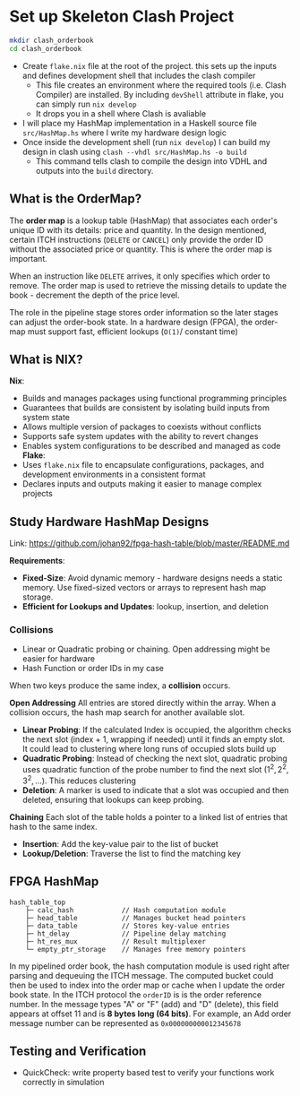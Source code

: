 # Set up Skeleton Clash Project

``` bash
mkdir clash_orderbook
cd clash_orderbook
```

- Create `flake.nix` file at the root of the project. this sets up the inputs and defines development shell that includes the clash compiler
	- This file creates an environment where the required tools (i.e. Clash Compiler) are installed. By including `devShell` attribute in flake, you can simply run `nix develop`
	- It drops you in a shell where Clash is avaliable
- I will place my HashMap implementation in a Haskell source file `src/HashMap.hs` where I write my hardware design logic
- Once inside the development shell (run `nix develop`) I can build my design in clash using `clash --vhdl src/HashMap.hs -o build`
	- This command tells clash to compile the design into VDHL and outputs into the `build` directory.

## What is the OrderMap?
The **order map** is a lookup table (HashMap) that associates each order's unique ID with its details: price and quantity. In the design mentioned, certain ITCH instructions (`DELETE` or `CANCEL`) only provide the order ID without the associated price or quantity. This is where the order map is important. 

When an instruction like `DELETE` arrives, it only specifies which order to remove. The order map is used to retrieve the missing details to update the book - decrement the depth of the price level. 

The role in the pipeline stage stores order information so the later stages can adjust the order-book state. In a hardware design (FPGA), the order-map must support fast, efficient lookups (`O(1)`/ constant time)  
## What is NIX?
**Nix**: 
- Builds and manages packages using functional programming principles
- Guarantees that builds are consistent by isolating build inputs from system state
- Allows multiple version of packages to coexists without conflicts
- Supports safe system updates with the ability to revert changes
- Enables system configurations to be described and managed as code
**Flake**: 
- Uses `flake.nix` file to encapsulate configurations, packages, and development environments in a consistent format
- Declares inputs and outputs making it easier to manage complex projects

## Study Hardware HashMap Designs
Link: https://github.com/johan92/fpga-hash-table/blob/master/README.md

**Requirements**: 
- **Fixed-Size**: Avoid dynamic memory - hardware designs needs a static memory. Use fixed-sized vectors or arrays to represent hash map storage.
- **Efficient for Lookups and Updates**: lookup, insertion, and deletion
### Collisions
- Linear or Quadratic probing or chaining. Open addressing might be easier for hardware
- Hash Function or order IDs in my case

When two keys produce the same index, a **collision** occurs. 

**Open Addressing**
All entries are stored directly within the array. When a collision occurs, the hash map search for another available slot. 
- **Linear Probing**: If the calculated Index is occupied, the algorithm checks the next slot (index + 1, wrapping if needed) until it finds an empty slot. It could lead to clustering where long runs of occupied slots build up
- **Quadratic Probing**: Instead of checking the next slot, quadratic probing uses quadratic function of the probe number to find the next slot ($1^2,2^2,3^2,...$). This reduces clustering 
- **Deletion**: A marker is used to indicate that a slot was occupied and then deleted, ensuring that lookups can keep probing.

**Chaining** 
Each slot of the table holds a pointer to a linked list of entries that hash to the same index.
- **Insertion**: Add the key-value pair to the list of bucket 
- **Lookup/Deletion**: Traverse the list to find the matching key

## FPGA HashMap
```
hash_table_top
	├─ calc_hash            // Hash computation module
	├─ head_table           // Manages bucket head pointers
	├─ data_table           // Stores key-value entries
	├─ ht_delay             // Pipeline delay matching
	├─ ht_res_mux           // Result multiplexer
	└─ empty_ptr_storage    // Manages free memory pointers
```

In my pipelined order book, the hash computation module is used right after parsing and dequeuing the ITCH message. The computed bucket could then be used to index into the order map or cache when I update the order book state. In the ITCH protocol the `orderID` is is the order reference number. In the message types "A" or "F" (add) and "D" (delete), this field appears at offset 11 and is **8 bytes long (64 bits)**. For example, an Add order message number can be represented as `0x000000000012345678`

## Testing and Verification
- QuickCheck: write property based test to verify your functions work correctly in simulation 